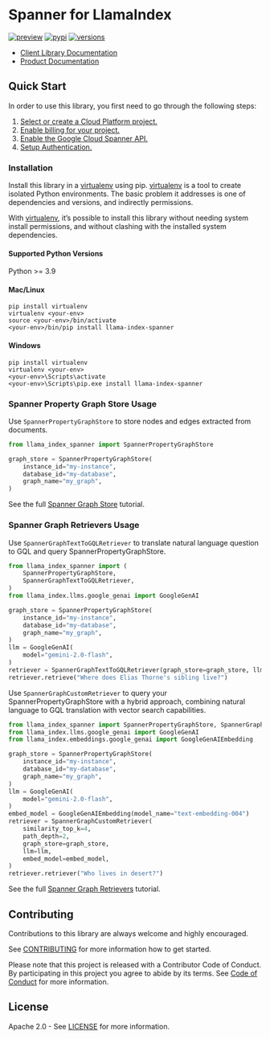 # Spanner for LlamaIndex

[![preview](https://img.shields.io/badge/support-preview-orange.svg)](https://cloud.google.com/products#product-launch-stages)
[![pypi](https://img.shields.io/pypi/v/llama-index-spanner.svg)](https://pypi.org/project/llama-index-spanner/)
[![versions](https://img.shields.io/pypi/pyversions/llama-index-spanner.svg)](https://pypi.org/project/llama-index-spanner/)

  * [Client Library Documentation](https://cloud.google.com/python/docs/reference/llama-index-spanner/latest)
  * [Product Documentation](https://cloud.google.com/spanner)

## Quick Start

In order to use this library, you first need to go through the following steps:

1.  [Select or create a Cloud Platform project.](https://console.cloud.google.com/project)
2.  [Enable billing for your project.](https://cloud.google.com/billing/docs/how-to/modify-project#enable_billing_for_a_project)
3.  [Enable the Google Cloud Spanner API.](https://console.cloud.google.com/flows/enableapi?apiid=spanner.googleapis.com)
4.  [Setup Authentication.](https://googleapis.dev/python/google-api-core/latest/auth.html)

### Installation

Install this library in a [virtualenv](https://virtualenv.pypa.io/en/latest/) using pip. [virtualenv](https://virtualenv.pypa.io/en/latest/) is a tool to create isolated Python environments. The basic problem it addresses is one of dependencies and versions, and indirectly permissions.

With [virtualenv](https://virtualenv.pypa.io/en/latest/), it’s possible to install this library without needing system install permissions, and without clashing with the installed system dependencies.

#### Supported Python Versions

Python \>= 3.9

#### Mac/Linux

```console
pip install virtualenv
virtualenv <your-env>
source <your-env>/bin/activate
<your-env>/bin/pip install llama-index-spanner
```

#### Windows

```console
pip install virtualenv
virtualenv <your-env>
<your-env>\Scripts\activate
<your-env>\Scripts\pip.exe install llama-index-spanner
```

 ### Spanner Property Graph Store Usage

Use `SpannerPropertyGraphStore` to store nodes and edges extracted from documents.

```python
from llama_index_spanner import SpannerPropertyGraphStore

graph_store = SpannerPropertyGraphStore(
    instance_id="my-instance",
    database_id="my-database",
    graph_name="my_graph",
)
```

See the full [Spanner Graph Store](https://github.com/googleapis/llama-index-spanner-python/blob/main/docs/property_graph_store.ipynb) tutorial.

### Spanner Graph Retrievers Usage

Use `SpannerGraphTextToGQLRetriever` to translate natural language question to GQL and query SpannerPropertyGraphStore.

```python
from llama_index_spanner import (
    SpannerPropertyGraphStore,
    SpannerGraphTextToGQLRetriever,
)
from llama_index.llms.google_genai import GoogleGenAI

graph_store = SpannerPropertyGraphStore(
    instance_id="my-instance",
    database_id="my-database",
    graph_name="my_graph",
)
llm = GoogleGenAI(
    model="gemini-2.0-flash",
)
retriever = SpannerGraphTextToGQLRetriever(graph_store=graph_store, llm=llm)
retriever.retrieve("Where does Elias Thorne's sibling live?")

```

Use `SpannerGraphCustomRetriever` to query your SpannerPropertyGraphStore with a hybrid approach, combining natural language to GQL translation with vector search capabilities.

```python
from llama_index_spanner import SpannerPropertyGraphStore, SpannerGraphCustomRetriever
from llama_index.llms.google_genai import GoogleGenAI
from llama_index.embeddings.google_genai import GoogleGenAIEmbedding

graph_store = SpannerPropertyGraphStore(
    instance_id="my-instance",
    database_id="my-database",
    graph_name="my_graph",
)
llm = GoogleGenAI(
    model="gemini-2.0-flash",
)
embed_model = GoogleGenAIEmbedding(model_name="text-embedding-004")
retriever = SpannerGraphCustomRetriever(
    similarity_top_k=4,
    path_depth=2,
    graph_store=graph_store,
    llm=llm,
    embed_model=embed_model,
)
retriever.retriever("Who lives in desert?")
```

See the full [Spanner Graph Retrievers](https://github.com/googleapis/llama-index-spanner-python/blob/main/docs/graph_retriver.ipynb) tutorial.

## Contributing

Contributions to this library are always welcome and highly encouraged.

See [CONTRIBUTING](CONTRIBUTING.md) for more information how to get started.

Please note that this project is released with a Contributor Code of Conduct. By participating in
this project you agree to abide by its terms. See [Code of Conduct](CODE_OF_CONDUCT.md) for more
information.

## License

Apache 2.0 - See [LICENSE](LICENSE) for more information.